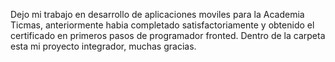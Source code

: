 Dejo mi trabajo en desarrollo de aplicaciones moviles para la Academia Ticmas, anteriormente habia completado satisfactoriamente y obtenido el certificado en primeros pasos de programador fronted. Dentro de la carpeta esta mi proyecto integrador, muchas gracias.
